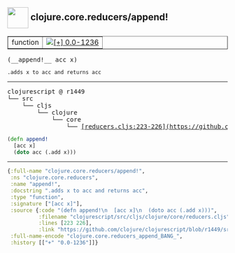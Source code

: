 ## <img width="48px" valign="middle" src="http://i.imgur.com/Hi20huC.png"> clojure.core.reducers/append!

 <table border="1">
<tr>
<td>function</td>
<td><a href="https://github.com/cljsinfo/api-refs/tree/0.0-1236"><img valign="middle" alt="[+] 0.0-1236" src="https://img.shields.io/badge/+-0.0--1236-lightgrey.svg"></a> </td>
</tr>
</table>

 <samp>
(__append!__ acc x)<br>
</samp>

```
.adds x to acc and returns acc
```

---

 <pre>
clojurescript @ r1449
└── src
    └── cljs
        └── clojure
            └── core
                └── <ins>[reducers.cljs:223-226](https://github.com/clojure/clojurescript/blob/r1449/src/cljs/clojure/core/reducers.cljs#L223-L226)</ins>
</pre>

```clj
(defn append!
  [acc x]
  (doto acc (.add x)))
```


---

```clj
{:full-name "clojure.core.reducers/append!",
 :ns "clojure.core.reducers",
 :name "append!",
 :docstring ".adds x to acc and returns acc",
 :type "function",
 :signature ["[acc x]"],
 :source {:code "(defn append!\n  [acc x]\n  (doto acc (.add x)))",
          :filename "clojurescript/src/cljs/clojure/core/reducers.cljs",
          :lines [223 226],
          :link "https://github.com/clojure/clojurescript/blob/r1449/src/cljs/clojure/core/reducers.cljs#L223-L226"},
 :full-name-encode "clojure.core.reducers_append_BANG_",
 :history [["+" "0.0-1236"]]}

```
